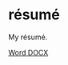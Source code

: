 # résumé

My résumé.

[Word DOCX](https://raw.githubusercontent.com/hut8/resume/master/LiamBowen.docx)
